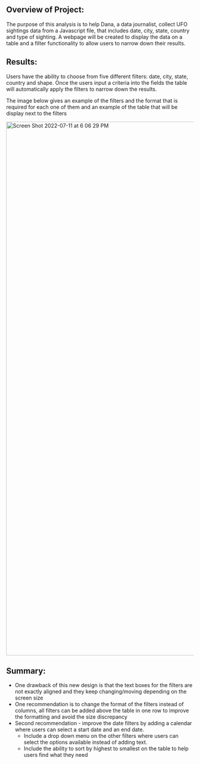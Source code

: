 ## Overview of Project: 
The purpose of this analysis is to help Dana, a data journalist, collect UFO sightings data from a Javascript file, that includes date, city, state, country and type of sighting. A webpage will be created to display the data on a table and a filter functionality to allow users to narrow down their results.

## Results: 

Users have the ability to choose from five different filters: date, city, state, country and shape. Once the users input a criteria into the fields the table will automatically apply the filters to narrow down the results. 

The image below gives an example of the filters and the format that is required for each one of them and an example of the table that will be display next to the filters 

<img width="1432" alt="Screen Shot 2022-07-11 at 6 06 29 PM" src="https://user-images.githubusercontent.com/104380112/178373454-359b06d0-c5d4-4434-a9b8-dd7c7edf04cb.png">

## Summary: 
- One drawback of this new design is that the text boxes for the filters are not exactly aligned and they keep changing/moving depending on the screen size 
- One recommendation is to change the format of the filters instead of columns, all filters can be added above the table in one row to improve the formatting and avoid the size discrepancy 
- Second recommendation - improve the date filters by adding a calendar where users can select a start date and an end date. 
  -  Include a drop down menu on the other filters where users can select the options available instead of adding text. 
  -  Include the ability to sort by highest to smallest on the table to help users find what they need 
